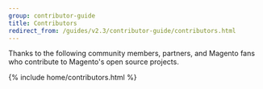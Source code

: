```yaml
---
group: contributor-guide
title: Contributors
redirect_from: /guides/v2.3/contributor-guide/contributors.html
---
```


Thanks to the following community members, partners, and Magento fans who contribute to Magento's open source projects.

{% include home/contributors.html %}

